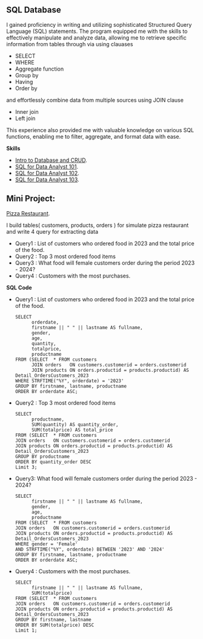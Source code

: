 **SQL Database**
-----------------------------------------------------

I gained proficiency in writing and utilizing sophisticated Structured Query Language (SQL) statements. The program equipped me with the skills to effectively manipulate and analyze data, allowing me to retrieve specific information from tables through via using clauases

- SELECT  
- WHERE
- Aggregate function 
- Group by
- Having
- Order by
  
and effortlessly combine data from multiple sources using JOIN clause

- Inner join
- Left join

This experience also provided me with valuable knowledge on various SQL functions, enabling me to filter, aggregate, and format data with ease.

**Skills** 

- [Intro to Database and CRUD](https://www.notion.so/Sprint-02-Intro-to-Database-and-CRUD-1c083b871ce64f7788232156fd74c39d?pvs=4).
- [SQL for Data Analyst 101](https://www.notion.so/Sprint-02-SQL-for-Data-Analyst-101-47941286266b4617b122148596ce79de?pvs=4).
- [SQL for Data Analyst 102](https://www.notion.so/Sprint-02-SQL-for-Data-Analyst-102-1cdeed2dab9645cdb902bdefc8a95147?pvs=4).
- [SQL for Data Analyst 103](https://www.notion.so/Sprint-02-SQL-for-Data-Analyst-103-73bb48039b234bc29ad670d95ad9f739?pvs=4).

Mini Project:
-

[Pizza Restaurant](https://replit.com/@PhumpanlopKliny/sqlhomeworkbatch09TonPhumpl).
 
I build tables( customers, products, orders ) for simulate pizza restaurant and write 4 query for extracting data

- Query1 : List of customers who ordered food in 2023 and the total price of the food.
- Query2 : Top 3 most ordered food items
- Query3 : What food will female customers order during the period 2023 - 2024?
- Query4 : Customers with the most purchases.

**SQL Code**

- Query1 : List of customers who ordered food in 2023 and the total price of the food.
  
      SELECT 
            orderdate,
            firstname || " " || lastname AS fullname,
            gender,
            age,
            quantity,
            totalprice,
            productname
      FROM (SELECT  * FROM customers
            JOIN orders   ON customers.customerid = orders.customerid
            JOIN products ON orders.productid = products.productid) AS Detail_OrdersCustomers_2023
      WHERE STRFTIME("%Y", orderdate) = '2023'
      GROUP BY firstname, lastname, productname
      ORDER BY orderdate ASC;

- Query2 : Top 3 most ordered food items 

      SELECT 
            productname,
            SUM(quantity) AS quantity_order,
            SUM(totalprice) AS total_price
      FROM (SELECT  * FROM customers
      JOIN orders   ON customers.customerid = orders.customerid
      JOIN products ON orders.productid = products.productid) AS Detail_OrdersCustomers_2023
      GROUP BY productname
      ORDER BY quantity_order DESC
      Limit 3;

- Query3: What food will female customers order during the period 2023 - 2024?

      SELECT 
            firstname || " " || lastname AS fullname,
            gender,
            age,
            productname
      FROM (SELECT  * FROM customers
      JOIN orders   ON customers.customerid = orders.customerid
      JOIN products ON orders.productid = products.productid) AS Detail_OrdersCustomers_2023
      WHERE gender = 'Female'
      AND STRFTIME("%Y", orderdate) BETWEEN '2023' AND '2024'
      GROUP BY firstname, lastname, productname
      ORDER BY orderdate ASC;

- Query4 : Customers with the most purchases.

      SELECT 
            firstname || " " || lastname AS fullname,
            SUM(totalprice)
      FROM (SELECT  * FROM customers
      JOIN orders   ON customers.customerid = orders.customerid
      JOIN products ON orders.productid = products.productid) AS Detail_OrdersCustomers_2023
      GROUP BY firstname, lastname
      ORDER BY SUM(totalprice) DESC
      Limit 1;


